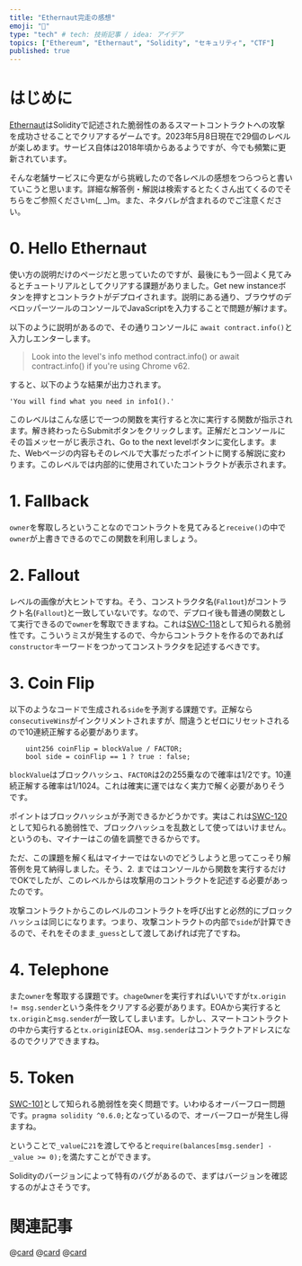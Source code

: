 ```yaml
---
title: "Ethernaut完走の感想"
emoji: "🔖"
type: "tech" # tech: 技術記事 / idea: アイデア
topics: ["Ethereum", "Ethernaut", "Solidity", "セキュリティ", "CTF"]
published: true
---
```


# はじめに

[Ethernaut](https://ethernaut.openzeppelin.com/)はSolidityで記述された脆弱性のあるスマートコントラクトへの攻撃を成功させることでクリアするゲームです。2023年5月8日現在で29個のレベルが楽しめます。サービス自体は2018年頃からあるようですが、今でも頻繁に更新されています。

そんな老舗サービスに今更ながら挑戦したので各レベルの感想をつらつらと書いていこうと思います。詳細な解答例・解説は検索するとたくさん出てくるのでそちらをご参照くださいm(_ _)m。また、ネタバレが含まれるのでご注意ください。


# 0. Hello Ethernaut

使い方の説明だけのページだと思っていたのですが、最後にもう一回よく見てみるとチュートリアルとしてクリアする課題がありました。Get new instanceボタンを押すとコントラクトがデプロイされます。説明にある通り、ブラウザのデベロッパーツールのコンソールでJavaScriptを入力することで問題が解けます。

以下のように説明があるので、その通りコンソールに `await contract.info()`と入力しエンターします。

> Look into the level's info method contract.info() or await contract.info() if you're using Chrome v62.

すると、以下のような結果が出力されます。

```
'You will find what you need in info1().'
```

このレベルはこんな感じで一つの関数を実行すると次に実行する関数が指示されます。解き終わったらSubmitボタンをクリックします。正解だとコンソールにその旨メッセーがじ表示され、Go to the next levelボタンに変化します。また、Webページの内容もそのレベルで大事だったポイントに関する解説に変わります。このレベルでは内部的に使用されていたコントラクトが表示されます。


# 1. Fallback

`owner`を奪取しろということなのでコントラクトを見てみると`receive()`の中で`owner`が上書きできるのでこの関数を利用しましょう。


# 2. Fallout

レベルの画像が大ヒントですね。そう、コンストラクタ名(`Fal1out`)がコントラクト名(`Fallout`)と一致していないです。なので、デプロイ後も普通の関数として実行できるので`owner`を奪取できますね。これは[SWC-118](https://swcregistry.io/docs/SWC-118)として知られる脆弱性です。こういうミスが発生するので、今からコントラクトを作るのであれば`constructor`キーワードをつかってコンストラクタを記述するべきです。


# 3. Coin Flip

以下のようなコードで生成される`side`を予測する課題です。正解なら`consecutiveWins`がインクリメントされますが、間違うとゼロにリセットされるので10連続正解する必要があります。

```Solidity
    uint256 coinFlip = blockValue / FACTOR;
    bool side = coinFlip == 1 ? true : false;
```

`blockValue`はブロックハッシュ、`FACTOR`は2の255乗なので確率は1/2です。10連続正解する確率は1/1024。これは確実に運ではなく実力で解く必要がありそうです。

ポイントはブロックハッシュが予測できるかどうかです。実はこれは[SWC-120](https://swcregistry.io/docs/SWC-120)として知られる脆弱性で、ブロックハッシュを乱数として使ってはいけません。というのも、マイナーはこの値を調整できるからです。

ただ、この課題を解く私はマイナーではないのでどうしようと思ってこっそり解答例を見て納得しました。そう、2. まではコンソールから関数を実行するだけでOKでしたが、このレベルからは攻撃用のコントラクトを記述する必要があったのです。

攻撃コントラクトからこのレベルのコントラクトを呼び出すと必然的にブロックハッシュは同じになります。つまり、攻撃コントラクトの内部で`side`が計算できるので、それをそのまま`_guess`として渡してあげれば完了ですね。


# 4. Telephone

また`owner`を奪取する課題です。`chageOwner`を実行すればいいですが`tx.origin != msg.sender`という条件をクリアする必要があります。EOAから実行すると`tx.origin`と`msg.sender`が一致してしまいます。しかし、スマートコントラクトの中から実行すると`tx.origin`はEOA、`msg.sender`はコントラクトアドレスになるのでクリアできますね。


# 5. Token

[SWC-101](https://swcregistry.io/docs/SWC-101)として知られる脆弱性を突く問題です。いわゆるオーバーフロー問題です。`pragma solidity ^0.6.0;`となっているので、オーバーフローが発生し得ますね。

ということで`_value`に`21`を渡してやると`require(balances[msg.sender] - _value >= 0);`を満たすことができます。

Solidityのバージョンによって特有のバグがあるので、まずはバージョンを確認するのがよさそうです。


# 関連記事

@[card](https://zenn.dev/ottylab/articles/12f73d8f9817e6/)
@[card](https://zenn.dev/ottylab/articles/fb2f9c8c797616/)
@[card](https://zenn.dev/ottylab/articles/93ea8f5a8a3888/)
